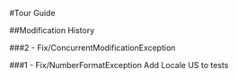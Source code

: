#Tour Guide

##Modification History

###2 - Fix/ConcurrentModificationException

###1 - Fix/NumberFormatException
Add Locale US to tests
